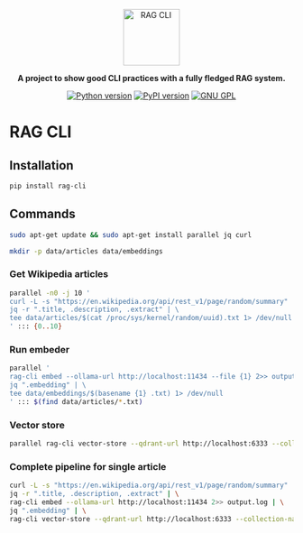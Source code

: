 <p align="center">
  <img height="100" src="https://github.com/okwilkins/rag-cli/raw/main/docs/logo.png" alt="RAG CLI">
</p>

<p align="center">
    <b>A project to show good CLI practices with a fully fledged RAG system.</b>
</p>

<p align=center>
    <a href="https://pypi.org/project/rag-cli/"><img src="https://img.shields.io/pypi/pyversions/rag-cli" alt="Python version"></a>
    <a href="https://pypi.org/project/rag-cli/"><img src="https://img.shields.io/pypi/v/rag-cli" alt="PyPI version"></a>
    <a href="https://github.com/okwilkins/rag-cli/raw/main/LICENSE"><img src="https://img.shields.io/badge/License-GNU%20GPL-success" alt="GNU GPL"></a>
</p>

# RAG CLI

## Installation

```bash
pip install rag-cli
```

## Commands

```bash
sudo apt-get update && sudo apt-get install parallel jq curl
```

```bash
mkdir -p data/articles data/embeddings
```

### Get Wikipedia articles

```bash
parallel -n0 -j 10 '
curl -L -s "https://en.wikipedia.org/api/rest_v1/page/random/summary" | \
jq -r ".title, .description, .extract" | \
tee data/articles/$(cat /proc/sys/kernel/random/uuid).txt 1> /dev/null
' ::: {0..10}
```

### Run embeder

```bash
parallel '
rag-cli embed --ollama-url http://localhost:11434 --file {1} 2>> output.log | \
jq ".embedding" | \
tee data/embeddings/$(basename {1} .txt) 1> /dev/null
' ::: $(find data/articles/*.txt)
```

### Vector store

```bash
parallel rag-cli vector-store --qdrant-url http://localhost:6333 --collection-name nomic-embed-text-v1.5 2>> output.log ::: $(find data/embeddings/*)
```

### Complete pipeline for single article

```bash
curl -L -s "https://en.wikipedia.org/api/rest_v1/page/random/summary" | \
jq -r ".title, .description, .extract" | \
rag-cli embed --ollama-url http://localhost:11434 2>> output.log | \
jq ".embedding" | \
rag-cli vector-store --qdrant-url http://localhost:6333 --collection-name nomic-embed-text-v1.5 2>> output.log
```
